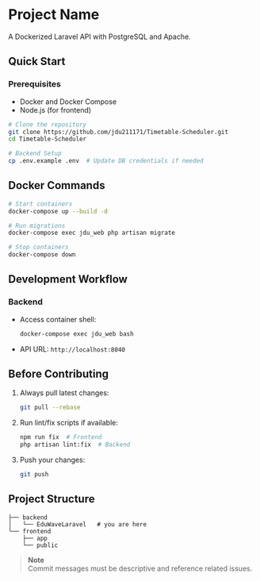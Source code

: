 # Project Name

A Dockerized Laravel API with PostgreSQL and Apache.

## Quick Start

### Prerequisites

- Docker and Docker Compose
- Node.js (for frontend)

```sh
# Clone the repository
git clone https://github.com/jdu211171/Timetable-Scheduler.git
cd Timetable-Scheduler

# Backend Setup
cp .env.example .env  # Update DB credentials if needed
```

## Docker Commands

```sh
# Start containers
docker-compose up --build -d

# Run migrations
docker-compose exec jdu_web php artisan migrate

# Stop containers
docker-compose down
```

## Development Workflow

### Backend

- Access container shell:
    ```sh
    docker-compose exec jdu_web bash
    ```
- API URL: `http://localhost:8040`

## Before Contributing

1. Always pull latest changes:
    ```sh
    git pull --rebase
    ```
2. Run lint/fix scripts if available:
    ```sh
    npm run fix  # Frontend
    php artisan lint:fix  # Backend
    ```
3. Push your changes:
    ```sh
    git push
    ```

## Project Structure

```
├── backend
│   └── EduWaveLaravel   # you are here
└── frontend
    ├── app
    └── public
```

> **Note**  
> Commit messages must be descriptive and reference related issues.
